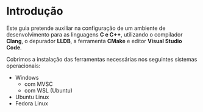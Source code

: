 # Introdução

Este guia pretende auxiliar na configuração de um ambiente de desenvolvimento para as linguagens **C e C++**, utilizando o compilador **Clang**, o depurador **LLDB**, a ferramenta **CMake** e editor **Visual Studio Code**.

Cobrimos a instalação das ferramentas necessárias nos seguintes sistemas operacionais:

- Windows
  - com MVSC
  - com WSL (Ubuntu)
- Ubuntu Linux
- Fedora Linux
